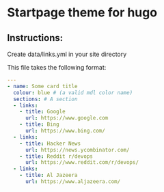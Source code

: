 # Startpage theme for hugo

## Instructions:
Create data/links.yml in your site directory

This file takes the following format:

```yaml
---
- name: Some card title
  colour: blue # (a valid mdl color name)
  sections: # A section
  - links:
    - title: Google
      url: https://www.google.com
    - title: Bing
      url: https://www.bing.com/
  - links:
    - title: Hacker News
      url: https://news.ycombinator.com/
    - title: Reddit r/devops
      url: https://www.reddit.com/r/devops/
  - links:
    - title: Al Jazeera
      url: https://www.aljazeera.com/
```
